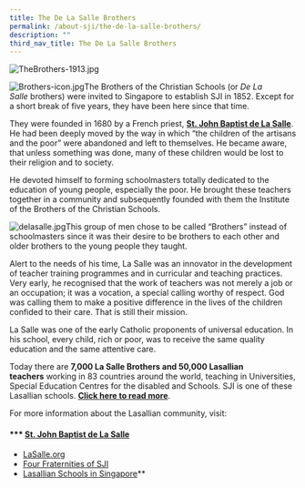 ```yaml
---
title: The De La Salle Brothers
permalink: /about-sji/the-de-la-salle-brothers/
description: ""
third_nav_title: The De La Salle Brothers
---
```

![TheBrothers-1913.jpg](https://www.sji.edu.sg/qql/slot/u560/About%20SJI/The%20De%20La%20Salle%20Brothers/TheBrothers-1913.jpg)  

![Brothers-icon.jpg](https://www.sji.edu.sg/qql/slot/u560/About%20SJI/The%20De%20La%20Salle%20Brothers/Brothers-icon.jpg)The Brothers of the Christian Schools (or _De La Salle_ brothers) were invited to Singapore to establish SJI in 1852. Except for a short break of five years, they have been here since that time.

They were founded in 1680 by a French priest, **[St. John Baptist de La Salle](https://www.lasalle.org/en/lasallian-holiness/st-john-baptist-de-la-salle/)**. He had been deeply moved by the way in which “the children of the artisans and the poor” were abandoned and left to themselves. He became aware, that unless something was done, many of these children would be lost to their religion and to society.

He devoted himself to forming schoolmasters totally dedicated to the education of young people, especially the poor. He brought these teachers together in a community and subsequently founded with them the Institute of the Brothers of the Christian Schools.

![delasalle.jpg](https://www.sji.edu.sg/qql/slot/u560/About%20SJI/The%20De%20La%20Salle%20Brothers/delasalle.jpg)This group of men chose to be called “Brothers” instead of schoolmasters since it was their desire to be brothers to each other and older brothers to the young people they taught.

Alert to the needs of his time, La Salle was an innovator in the development of teacher training programmes and in curricular and teaching practices. Very early, he recognised that the work of teachers was not merely a job or an occupation; it was a vocation, a special calling worthy of respect. God was calling them to make a positive difference in the lives of the children confided to their care. That is still their mission.

La Salle was one of the early Catholic proponents of universal education. In his school, every child, rich or poor, was to receive the same quality education and the same attentive care.

Today there are **7,000 La Salle Brothers and 50,000 Lasallian teachers** working in 83 countries around the world, teaching in Universities, Special Education Centres for the disabled and Schools. SJI is one of these Lasallian schools. [**Click here to read more**](https://issuu.com/sji-books/docs/lumen7-june2014/8).

For more information about the Lasallian community, visit:

#### ***   [St. John Baptist de La Salle](https://www.lasalle.org/en/lasallian-holiness/st-john-baptist-de-la-salle/)
*   [LaSalle.org](https://www.lasalle.org/en/)
*   [Four Fraternities of SJI](https://www.sji.edu.sg/about-sji/the-de-la-salle-brothers/four-fraternities-of-sji)
*   [Lasallian Schools in Singapore](https://www.sji.edu.sg/about-sji/the-de-la-salle-brothers/lasallian-schools)**